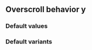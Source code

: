 ## Overscroll behavior y


<!-- <values.overscrollBehaviorY> -->
### Default values

<!-- </values.overscrollBehaviorY> -->

<!-- <variants.overscrollBehaviorY> -->
### Default variants

<!-- </variants.overscrollBehaviorY> -->
